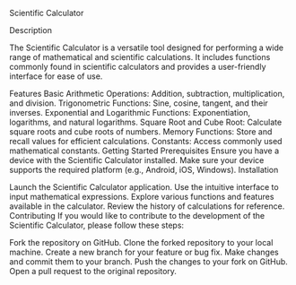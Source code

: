 Scientific Calculator

Description

The Scientific Calculator is a versatile tool designed for performing a wide range of mathematical and scientific calculations. It includes functions commonly found in scientific calculators and provides a user-friendly interface for ease of use.

Features
Basic Arithmetic Operations: Addition, subtraction, multiplication, and division.
Trigonometric Functions: Sine, cosine, tangent, and their inverses.
Exponential and Logarithmic Functions: Exponentiation, logarithms, and natural logarithms.
Square Root and Cube Root: Calculate square roots and cube roots of numbers.
Memory Functions: Store and recall values for efficient calculations.
Constants: Access commonly used mathematical constants.
Getting Started
Prerequisites
Ensure you have a device with the Scientific Calculator installed.
Make sure your device supports the required platform (e.g., Android, iOS, Windows).
Installation

Launch the Scientific Calculator application.
Use the intuitive interface to input mathematical expressions.
Explore various functions and features available in the calculator.
Review the history of calculations for reference.
Contributing
If you would like to contribute to the development of the Scientific Calculator, please follow these steps:

Fork the repository on GitHub.
Clone the forked repository to your local machine.
Create a new branch for your feature or bug fix.
Make changes and commit them to your branch.
Push the changes to your fork on GitHub.
Open a pull request to the original repository.
